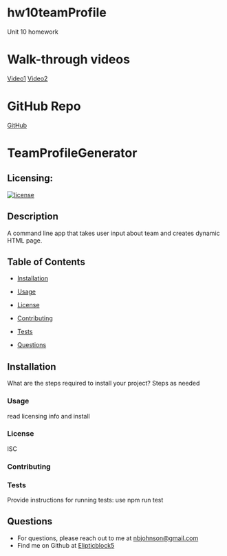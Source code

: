 # hw10teamProfile
Unit 10 homework

# Walk-through videos
[Video1](https://www.youtube.com/watch?v=AGNDuWtJGZE)
[Video2](https://www.youtube.com/watch?v=Dz_9apFyBLY)

# GitHub Repo

[GitHub](https://github.com/Elipticblock5/hw10teamProfile)

# TeamProfileGenerator
## Licensing:
  [![license](https://img.shields.io/badge/license-ISC-yellow)](https://shields.io)

## Description
A command line app that takes user input about team and creates dynamic HTML page. 

## Table of Contents
  * [Installation](#Installation)
  * [Usage](#Usage)

  * [License](#License)

  * [Contributing](#Contributing)

  * [Tests](#Tests)

  * [Questions](#Questions)
## Installation
What are the steps required to install your project?
Steps as needed
### Usage
read licensing info and install
### License
ISC
### Contributing

### Tests
Provide instructions for running tests: use npm run test



## Questions
* For questions, please reach out to me at nbjohnson@gmail.com
* Find me on Github at [Elipticblock5](http://github.com/Elipticblock5)
